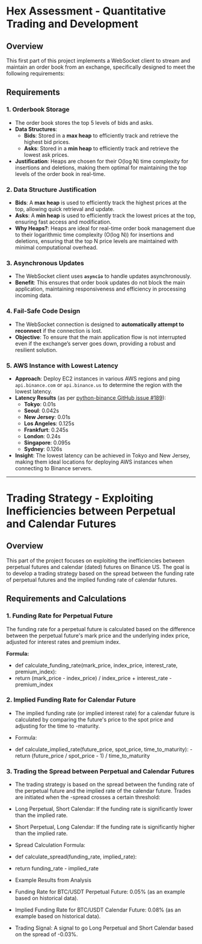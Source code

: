 # Hex Assessment - Quantitative Trading and Development

## Overview

This first part of this project implements a WebSocket client to stream and maintain an order book from an exchange, specifically designed to meet the following requirements:

## Requirements

### 1. Orderbook Storage
- The order book stores the top 5 levels of bids and asks.
- **Data Structures**:
  - **Bids**: Stored in a **max heap** to efficiently track and retrieve the highest bid prices.
  - **Asks**: Stored in a **min heap** to efficiently track and retrieve the lowest ask prices.
- **Justification**: Heaps are chosen for their O(log N) time complexity for insertions and deletions, making them optimal for maintaining the top levels of the order book in real-time.

### 2. Data Structure Justification
- **Bids**: A **max heap** is used to efficiently track the highest prices at the top, allowing quick retrieval and update.
- **Asks**: A **min heap** is used to efficiently track the lowest prices at the top, ensuring fast access and modification.
- **Why Heaps?**: Heaps are ideal for real-time order book management due to their logarithmic time complexity (O(log N)) for insertions and deletions, ensuring that the top N price levels are maintained with minimal computational overhead.

### 3. Asynchronous Updates
- The WebSocket client uses **`asyncio`** to handle updates asynchronously.
- **Benefit**: This ensures that order book updates do not block the main application, maintaining responsiveness and efficiency in processing incoming data.

### 4. Fail-Safe Code Design
- The WebSocket connection is designed to **automatically attempt to reconnect** if the connection is lost.
- **Objective**: To ensure that the main application flow is not interrupted even if the exchange’s server goes down, providing a robust and resilient solution.

### 5. AWS Instance with Lowest Latency
- **Approach**: Deploy EC2 instances in various AWS regions and ping `api.binance.com` or `api.binance.us` to determine the region with the lowest latency.
- **Latency Results** (as per [python-binance GitHub issue #189](https://github.com/sammchardy/python-binance/issues/189)):
  - **Tokyo**: 0.01s
  - **Seoul**: 0.042s
  - **New Jersey**: 0.01s
  - **Los Angeles**: 0.125s
  - **Frankfurt**: 0.245s
  - **London**: 0.24s
  - **Singapore**: 0.095s
  - **Sydney**: 0.126s
- **Insight**: The lowest latency can be achieved in Tokyo and New Jersey, making them ideal locations for deploying AWS instances when connecting to Binance servers.

---

# Trading Strategy - Exploiting Inefficiencies between Perpetual and Calendar Futures

## Overview

This part of the project focuses on exploiting the inefficiencies between perpetual futures and calendar (dated) futures on Binance US. The goal is to develop a trading strategy based on the spread between the funding rate of perpetual futures and the implied funding rate of calendar futures.

## Requirements and Calculations

### 1. Funding Rate for Perpetual Future
The funding rate for a perpetual future is calculated based on the difference between the perpetual future's mark price and the underlying index price, adjusted for interest rates and premium index.

**Formula:**
- def calculate_funding_rate(mark_price, index_price, interest_rate, premium_index):
- return (mark_price - index_price) / index_price + interest_rate - premium_index

### 2. Implied Funding Rate for Calendar Future
- The implied funding rate (or implied interest rate) for a calendar future is calculated by comparing the future's price to the spot price and adjusting for the time to -maturity.

- Formula:
- def calculate_implied_rate(future_price, spot_price, time_to_maturity):
    -return (future_price / spot_price - 1) / time_to_maturity

### 3. Trading the Spread between Perpetual and Calendar Futures
- The trading strategy is based on the spread between the funding rate of the perpetual future and the implied rate of the calendar future. Trades are initiated when the -spread crosses a certain threshold:

- Long Perpetual, Short Calendar: If the funding rate is significantly lower than the implied rate.
- Short Perpetual, Long Calendar: If the funding rate is significantly higher than the implied rate.
- Spread Calculation Formula:
- def calculate_spread(funding_rate, implied_rate):
- return funding_rate - implied_rate
- Example Results from Analysis
- Funding Rate for BTC/USDT Perpetual Future: 0.05% (as an example based on historical data).
- Implied Funding Rate for BTC/USDT Calendar Future: 0.08% (as an example based on historical data).
- Trading Signal: A signal to go Long Perpetual and Short Calendar based on the spread of -0.03%.
